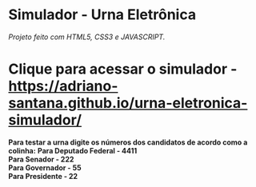 # Simulador - Urna Eletrônica <br />

_Projeto feito com HTML5, CSS3 e JAVASCRIPT._

# Clique para acessar o simulador - https://adriano-santana.github.io/urna-eletronica-simulador/<br />

__**Para testar a urna digite os números dos candidatos de acordo como a colinha:**__
**Para Deputado Federal - 4411** <br />
**Para Senador - 222**  <br />
**Para Governador - 55**  <br />
**Para Presidente - 22**  <br />



